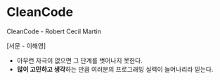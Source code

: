 # CleanCode
CleanCode - Robert Cecil Martin

[서문 - 이해영] 
- 아무런 자극이 없으면 그 단계를 벗어나지 못한다.
- <b>많이 고민하고 생각</b>하는 만큼 여러분의 프로그래밍 실력이 늘어나리라 믿는다. 
